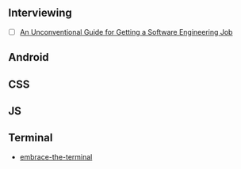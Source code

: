 ## Interviewing

- [ ] [An Unconventional Guide for Getting a Software Engineering Job](http://www.juliahgrace.com/blog/2015/4/9/an-unconventional-guide-for-getting-a-software-engineering-job)

## Android

## CSS

## JS

## Terminal

- [embrace-the-terminal](http://una.im/embrace-the-terminal)
